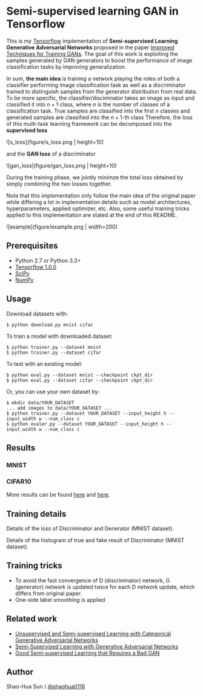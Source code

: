 # Semi-supervised learning GAN in Tensorflow

This is my [Tensorflow](https://www.tensorflow.org/) implementation of **Semi-supervised Learning Generative Adversarial Networks** proposed in the paper [Improved Techniques for Training GANs](http://arxiv.org/abs/1606.03498). The goal of this work is exploiting the samples generated by GAN generators to boost the performance of image classification tasks by improving generalization.

In sum, **the main idea** is training a network playing the roles of both a classifier performing image classification task as well as a discriminator trained to distinguish samples from the generator distribution from real data. To be more specific, the classifier/disciminator takes an image as input and classified it into $n+1$ class, where $n$ is the number of classes of a classification task. True samples are classified into the first $n$ classes and generated samples are classified into the $n+1$-th class Therefore, the loss of this multi-task learning framework can be decomposed into the **supervised loss** 

![s_loss](figure/s_loss.png | height=10)

and the **GAN loss** of a discriminator

![gan_loss](figure/gan_loss.png | height=10)

During the training phase, we jointly minimze the total loss obtained by simply combining the two losses together.

Note that this implementation only follow the main idea of the original paper while differing a lot in implementation details such as model architectures, hyperparameters, applied optimizer, etc. Also, some useful training tricks applied to this implementation are stated at the end of this README.

![example](figure/example.png | width=200)

## Prerequisites

- Python 2.7 or Python 3.3+
- [Tensorflow 1.0.0](https://github.com/tensorflow/tensorflow/tree/r1.0)
- [SciPy](http://www.scipy.org/install.html)
- [NumPy](http://www.numpy.org/)

## Usage

Download datasets with:

    $ python download.py mnist cifar

To train a model with downloaded dataset:

    $ python trainer.py --dataset mnist
    $ python trainer.py --dataset cifar

To test with an existing model:

    $ python eval.py --dataset mnist --checkpoint ckpt_dir
    $ python eval.py --dataset cifar --checkpoint ckpt_dir

Or, you can use your own dataset by:

    $ mkdir data/YOUR_DATASET
    ... add images to data/YOUR_DATASET ...
    $ python trainer.py --dataset YOUR_DATASET --input_height h --input_width w --num_class c
    $ python evaler.py --dataset YOUR_DATASET --input_height h --input_width w --num_class c

## Results
<!--
![result](assets/training.gif)
-->
### MNIST
<!--

![mnist_result1](assets/mnist1.png)

![mnist_result2](assets/mnist2.png)

![mnist_result3](assets/mnist3.png)
-->

### CIFAR10

More results can be found [here](#) and [here](#).

## Training details

Details of the loss of Discriminator and Generator (MNIST dataset).
<!--
![d_loss](assets/d_loss.png)

![g_loss](assets/g_loss.png)
-->
Details of the histogram of true and fake result of Discriminator (MNIST dataset).
<!--
![d_hist](assets/d_hist.png)

![d__hist](assets/d__hist.png)
-->

## Training tricks

* To avoid the fast convergence of D (discriminator) network, G (generator) network is updated twice for each D network update, which differs from original paper.
* One-side label smoothing is applied

## Related work
* [Unsupervised and Semi-supervised Learning with Categorical Generative Adversarial Networks](https://arxiv.org/abs/1511.06390)
* [Semi-Supervised Learning with Generative Adversarial Networks](https://arxiv.org/abs/1606.01583)
* [Good Semi-supervised Learning that Requires a Bad GAN](https://arxiv.org/abs/1705.09783)

## Author

Shao-Hua Sun / [@shaohua0116](http://shaohua0116.github.io/)

